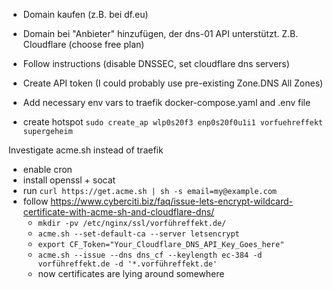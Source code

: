 - Domain kaufen (z.B. bei df.eu)
- Domain bei "Anbieter" hinzufügen, der dns-01 API unterstützt. Z.B. Cloudflare (choose free plan)
- Follow instructions (disable DNSSEC, set cloudflare dns servers)
- Create API token (I could probably use pre-existing Zone.DNS All Zones)
- Add necessary env vars to traefik docker-compose.yaml and .env file

- create hotspot `sudo create_ap wlp0s20f3 enp0s20f0u1i1 vorfuehreffekt supergeheim`


Investigate acme.sh instead of traefik

- enable cron
- install openssl + socat
- run `curl https://get.acme.sh | sh -s email=my@example.com`
- follow https://www.cyberciti.biz/faq/issue-lets-encrypt-wildcard-certificate-with-acme-sh-and-cloudflare-dns/
   - `mkdir -pv /etc/nginx/ssl/vorführeffekt.de/`
   - `acme.sh --set-default-ca --server letsencrypt`
   - `export CF_Token="Your_Cloudflare_DNS_API_Key_Goes_here"`
   - `acme.sh --issue --dns dns_cf --keylength ec-384 -d vorführeffekt.de -d '*.vorführeffekt.de'`
   - now certificates are lying around somewhere